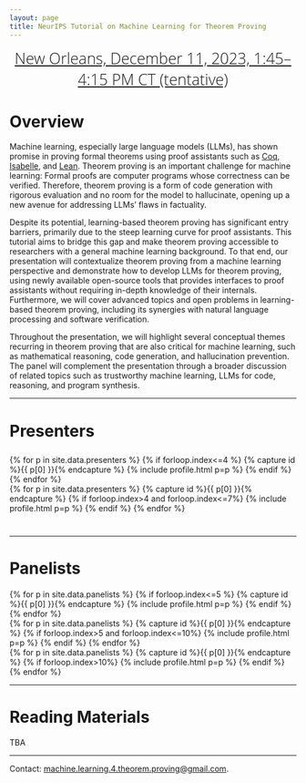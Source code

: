 ```yaml
---
layout: page
title: NeurIPS Tutorial on Machine Learning for Theorem Proving
---
```

<div class="venue" style="font-size: 27px; display: block; font-family: 'Open Sans', 'Helvetica Neue', Helvetica, Arial, sans-serif; font-weight: 300; color: #404040; text-align: center;">
  <a target="_blank" href="https://neurips.cc/virtual/2023/tutorial/73946">New Orleans, December 11, 2023, 1:45–4:15 PM CT (tentative)</a>
</div>



<div class="sharethis-inline-share-buttons"></div>
<meta name="thumbnail" content="./img/neurips-logo-new.jpg" />


# Overview

Machine learning, especially large language models (LLMs), has shown promise
in proving formal theorems using proof assistants such as [Coq](https://coq.inria.fr/), [Isabelle](https://isabelle.in.tum.de/), and [Lean](https://leanprover.github.io/). Theorem proving is an important challenge for machine learning: Formal proofs
are computer programs whose correctness can be verified. Therefore, theorem
proving is a form of code generation with rigorous evaluation and no room for
the model to hallucinate, opening up a new avenue for addressing LLMs’ flaws
in factuality. 

Despite its potential, learning-based theorem proving has significant
entry barriers, primarily due to the steep learning curve for proof assistants. This
tutorial aims to bridge this gap and make theorem proving accessible to researchers
with a general machine learning background. To that end, our presentation will contextualize
theorem proving from a machine learning perspective and demonstrate
how to develop LLMs for theorem proving, using newly available open-source
tools that provides interfaces to proof assistants without requiring in-depth knowledge
of their internals. Furthermore, we will cover advanced topics and open
problems in learning-based theorem proving, including its synergies with natural
language processing and software verification. 

Throughout the presentation, we
will highlight several conceptual themes recurring in theorem proving that are also
critical for machine learning, such as mathematical reasoning, code generation,
and hallucination prevention. The panel will complement the presentation through
a broader discussion of related topics such as trustworthy machine learning, LLMs
for code, reasoning, and program synthesis.

<hr>


# Presenters
<div class="container" style="margin-top: 25px;margin-bottom: 40px;">
  <div class="row">
    {% for p in site.data.presenters %}
    {% if forloop.index<=4 %}
    {% capture id %}{{ p[0] }}{% endcapture %}
    {% include profile.html p=p %}
    {% endif %}
    {% endfor %}
  </div>
  <div class="row">
    {% for p in site.data.presenters %}
    {% capture id %}{{ p[0] }}{% endcapture %}
    {% if forloop.index>4 and forloop.index<=7%}
    {% include profile.html p=p %}
    {% endif %}
    {% endfor %}
  </div>
</div>
<hr>

# Panelists
<div class="container" style="margin-top: 20px;margin-bottom: 0px;">
  <div class="row">
    {% for p in site.data.panelists %}
    {% if forloop.index<=5 %}
    {% capture id %}{{ p[0] }}{% endcapture %}
    {% include profile.html p=p %}
    {% endif %}
    {% endfor %}
  </div>
  <div class="row">
    {% for p in site.data.panelists %}
    {% capture id %}{{ p[0] }}{% endcapture %}
    {% if forloop.index>5 and forloop.index<=10%}
    {% include profile.html p=p %}
    {% endif %}
    {% endfor %}
  </div>
  <div class="row">
    {% for p in site.data.panelists %}
    {% capture id %}{{ p[0] }}{% endcapture %}
    {% if forloop.index>10%}
    {% include profile.html p=p %}
    {% endif %}
    {% endfor %}
  </div>
</div>
<hr>


# Reading Materials

TBA

<hr>

Contact: <machine.learning.4.theorem.proving@gmail.com>.

